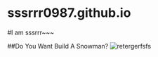 # sssrrr0987.github.io
#I am sssrrr~~~

##Do You Want Build A Snowman?
![retergerfsfs](https://user-images.githubusercontent.com/114201596/197105790-7851f7f3-1e21-46ac-805c-d2e956486187.jpg)

